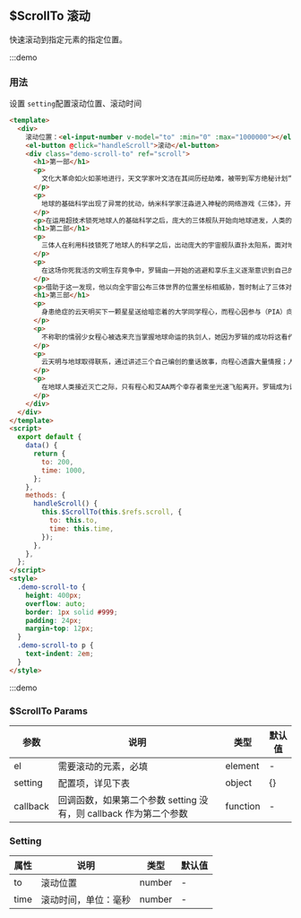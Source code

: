 ## \$ScrollTo 滚动

快速滚动到指定元素的指定位置。

:::demo

### 用法

设置 `setting`配置滚动位置、滚动时间

```html
<template>
  <div>
    滚动位置：<el-input-number v-model="to" :min="0" :max="1000000"></el-input-number> 滚动时间：<el-input-number v-model="time" :min="0" :max="1000000"></el-input-number>
    <el-button @click="handleScroll">滚动</el-button>
    <div class="demo-scroll-to" ref="scroll">
      <h1>第一部</h1>
      <p>
        文化大革命如火如荼地进行，天文学家叶文洁在其间历经劫难，被带到军方绝秘计划“红岸工程”。叶文洁以太阳为天线，向宇宙发出地球文明的第一声啼鸣，取得了探寻外星文明的突破性进展。三颗无规则运行的太阳主导下，四光年外的“三体文明”百余次毁灭与重生，正被逼迫不得不逃离母星，而恰在此时，他们接收到了地球发来的信息。对人性绝望的叶文洁向三体人暴露了地球的坐标，彻底改变了人类的命运。
      </p>
      <p>
        地球的基础科学出现了异常的扰动，纳米科学家汪淼进入神秘的网络游戏《三体》，开始逐步逼近这个世界的真相。汪淼参加一次玩家聚会时，接触到了地球上应对三体人到来而形成的一个秘密组织（ETO）。地球防卫组织中国区作战中心通过“古筝计划”，一定程度上挫败了拯救派和降临派扰乱人类科学界和其他领域思想的图谋，获悉处于困境之中的三体人为了得到一个能够稳定生存的世界决定入侵地球。
      </p>
      <p>在运用超技术锁死地球人的基础科学之后，庞大的三体舰队开始向地球进发，人类的末日悄然来临。</p>
      <h1>第二部</h1>
      <p>
        三体人在利用科技锁死了地球人的科学之后，出动庞大的宇宙舰队直扑太阳系，面对地球文明前所未有的危局，人类组建起同样庞大的太空舰队，同时（PDC）利用三体人思维透明的致命缺陷，制订了“面壁计划”。出乎意料地，社会学教授罗辑被选出作为四位“面壁者”之一，展开对三体人的秘密反击。虽然三体人自身无法识破人类的计谋，却依靠由地球人中的背叛者挑选出的“破壁人”与“面壁者”进行智慧博弈。
      </p>
      <p>
        在这场你死我活的文明生存竞争中，罗辑由一开始的逃避和享乐主义逐渐意识到自己的责任，想到了一个对抗三体文明入侵的办法。科研军官章北海试图借一场陨石雨干涉飞船推进形式的研究方向。近二百年后，获选增援未来的他在人类舰队被“水滴”清除殆尽前，成功抢夺战舰逃离。此时罗辑证实了宇宙文明间的黑暗森林法则，任何暴露自己位置的文明都将很快被消灭。
      </p>
      <p>借助于这一发现，他以向全宇宙公布三体世界的位置坐标相威胁，暂时制止了三体对太阳系的入侵，使地球与三体建立起脆弱的战略平衡。</p>
      <h1>第三部</h1>
      <p>
        身患绝症的云天明买下一颗星星送给暗恋着的大学同学程心，而程心因参与（PIA）向三体舰队发射探测器的工作，却想让航天专业背景的他放弃安乐死，作为被执行人将大脑捐献给阶梯计划。与三体文明的战争使人类首次看到了宇宙黑暗的真相，地球文明因为黑暗森林打击的存在如临大敌，不敢在太空中暴露自己。在零道德的宇宙中发起黑暗战役的战舰被诱导返航，却受到有道德的地球文明审判。
      </p>
      <p>
        不称职的懦弱少女程心被选来充当掌握地球命运的执剑人，她因为罗辑的成功将这看作一项只需花费时间的任务，刚刚任职水滴就向地球发动攻击，程心为了忠于人性做出了错误的决定。在警示下继续逃离的“蓝色空间”号，受到具有发射引力波能力的“万有引力”号与两个同行的“水滴”追击，其上的人员进入四维空间摧毁水滴并占领了“万有引力”号，启动引力波广播向宇宙公布了三体星系的坐标。
      </p>
      <p>
        云天明与地球取得联系，通过讲述三个自己编创的童话故事，向程心透露大量情报；人类自以为悟出了生存竞争的秘密，开始进行掩体计划，维德领导的空间曲率驱动研究因为程心的错误判断被终止，使得人类最终没有能够逃脱被高级文明毁灭的命运。因为宇宙中还存在更强大的文明，战争的方式和武器已经远超出人类的想象，极高文明发出了一张卡片大小的“二向箔”，使整个太阳系压缩为二维平面而毁灭。
      </p>
      <p>
        在地球人类接近灭亡之际，只有程心和艾AA两个幸存者乘坐光速飞船离开。罗辑成为设置于冥王星的地球文明博物馆的“守墓人”，她们在冥王星带走人类文明的精华。在云天明送的恒星的一颗行星上，程心遇到关一帆且探讨了宇宙降维的真相，然而超乎一切之上的力量要求宇宙归零重生，在黑域中穿越长达1800万年的时空……程心没有等到云天明到来，和关一帆在小宇宙中短暂居住后重新进入大宇宙生活。
      </p>
    </div>
  </div>
</template>
<script>
  export default {
    data() {
      return {
        to: 200,
        time: 1000,
      };
    },
    methods: {
      handleScroll() {
        this.$ScrollTo(this.$refs.scroll, {
          to: this.to,
          time: this.time,
        });
      },
    },
  };
</script>
<style>
  .demo-scroll-to {
    height: 400px;
    overflow: auto;
    border: 1px solid #999;
    padding: 24px;
    margin-top: 12px;
  }
  .demo-scroll-to p {
    text-indent: 2em;
  }
</style>
```

:::demo

### \$ScrollTo Params

| 参数     | 说明                                                              | 类型     | 默认值 |
| -------- | ----------------------------------------------------------------- | -------- | ------ |
| el       | 需要滚动的元素，必填                                              | element  | -      |
| setting  | 配置项，详见下表                                                  | object   | {}     |
| callback | 回调函数，如果第二个参数 setting 没有，则 callback 作为第二个参数 | function | -      |

### Setting

| 属性 | 说明                 | 类型   | 默认值 |
| ---- | -------------------- | ------ | ------ |
| to   | 滚动位置             | number | -      |
| time | 滚动时间，单位：毫秒 | number | -      |
